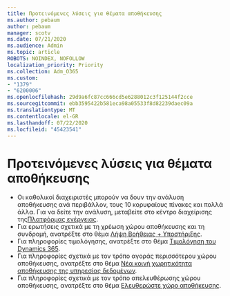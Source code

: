 ```yaml
---
title: Προτεινόμενες λύσεις για θέματα αποθήκευσης
ms.author: pebaum
author: pebaum
manager: scotv
ms.date: 07/21/2020
ms.audience: Admin
ms.topic: article
ROBOTS: NOINDEX, NOFOLLOW
localization_priority: Priority
ms.collection: Adm_O365
ms.custom:
- "1379"
- "6200006"
ms.openlocfilehash: 29d9a6fc87cc666cd5e6288012c3f125144f2cce
ms.sourcegitcommit: ebb3595422b581eca98a05533f8d82239daec09a
ms.translationtype: MT
ms.contentlocale: el-GR
ms.lasthandoff: 07/22/2020
ms.locfileid: "45423541"
---
```

# <a name="recommended-solutions-for-storage-issues"></a>Προτεινόμενες λύσεις για θέματα αποθήκευσης

- Οι καθολικοί διαχειριστές μπορούν να δουν την ανάλυση αποθήκευσης ανά περιβάλλον, τους 10 κορυφαίους πίνακες και πολλά άλλα. Για να δείτε την ανάλυση, μεταβείτε στο κέντρο διαχείρισης της[Πλατφόρμας ενέργειας](https://admin.powerplatform.microsoft.com/analytics/d365ce). 
- Για ερωτήσεις σχετικά με τη χρέωση χώρου αποθήκευσης και τη συνδρομή, ανατρέξτε στο θέμα [Λήψη Βοήθειας + Υποστήριξης](https://docs.microsoft.com/dynamics365/customer-engagement/admin/contact-information-microsoft-dynamics-365-online-billing-support).
- Για πληροφορίες τιμολόγησης, ανατρέξτε στο θέμα [Τιμολόγηση του Dynamics 365](https://dynamics.microsoft.com/pricing/).
- Για πληροφορίες σχετικά με τον τρόπο αγοράς περισσότερου χώρου αποθήκευσης, ανατρέξτε στο θέμα [Νέα κοινή χωρητικότητα αποθήκευσης της υπηρεσίας δεδομένων](https://go.microsoft.com/fwlink/p/?linkid=2010782).
- Για πληροφορίες σχετικά με τον τρόπο απελευθέρωσης χώρου αποθήκευσης, ανατρέξτε στο θέμα [Ελευθερώστε χώρο αποθήκευσης](https://go.microsoft.com/fwlink/p/?linkid=2011105).